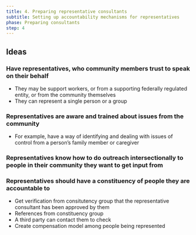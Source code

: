 ```yaml
---
title: 4. Preparing representative consultants
subtitle: Setting up accountability mechanisms for representatives
phase: Preparing consultants
step: 4
---
```

## Ideas

### Have representatives, who community members trust to speak on their behalf

* They may be support workers, or from a supporting federally regulated entity, or from the community themselves
* They can represent a single person or a group

### Representatives are aware and trained about issues from the community

* For example, have a way of identifying and dealing with issues of control from a person’s family member or caregiver

### Representatives know how to do outreach intersectionally to people in their community they want to get input from

### Representatives should have a constituency of people they are accountable to

* Get verification from consitutency group that the representative consultant has been approved by them
* References from constituency group
* A third party can contact them to check 
* Create compensation model among people being represented
